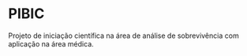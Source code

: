 # PIBIC
Projeto de iniciação científica na área de análise de sobrevivência com aplicação na área médica.
